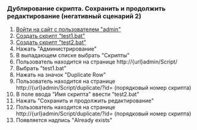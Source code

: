### Дублирование скрипта. Сохранить и продолжить редактирование (негативный сценарий 2)

1. [Войти на сайт с пользователем "admin"](../../../../0.%20Шаги/1.%20Войти%20на%20сайт%20с%20пользователем%20username.md)
1. [Создать скрипт "test1.bat"](../../../../0.%20Шаги/2.%20Создать%20скрипт%20с%20именем%20test_name.md)
1. [Создать скрипт "test2.bat"](../../../../0.%20Шаги/2.%20Создать%20скрипт%20с%20именем%20test_name.md)
1. Нажать "Администрирование"
1. В выпадающем списке выбрать "Скрипты"
1. Пользователь находится на странице http://{url}admin/Script/
1. Выбрать "test1.bat"
1. Нажать на значок "Duplicate Row"
1. Пользователь находится на странице http://{url}admin/Script/duplicate/?id= (порядковый номер скрипта)
1. В поле ввода "Имя скрипта" ввести "test2.bat"
1. Нажать "Сохранить и продолжить редактирование"
1. Пользователь находится на странице http://{url}admin/Script/duplicate/?id= (порядковый номер скрипта)
1. Появляется надпись "Already exists"